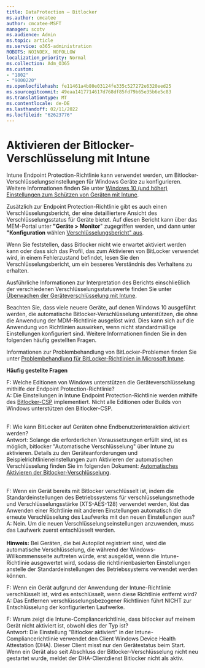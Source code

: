 ```yaml
---
title: DataProtection – Bitlocker
ms.author: cmcatee
author: cmcatee-MSFT
manager: scotv
ms.audience: Admin
ms.topic: article
ms.service: o365-administration
ROBOTS: NOINDEX, NOFOLLOW
localization_priority: Normal
ms.collection: Adm_O365
ms.custom:
- "1802"
- "9000220"
ms.openlocfilehash: fe11461a4b80e03124fe335c527272e6320eed25
ms.sourcegitcommit: 49eaa1417714617d768df85fd79b65e35b6e5c83
ms.translationtype: MT
ms.contentlocale: de-DE
ms.lasthandoff: 02/11/2022
ms.locfileid: "62623776"
---
```

# <a name="enabling-bitlocker-encryption-with-intune"></a>Aktivieren der Bitlocker-Verschlüsselung mit Intune

Intune Endpoint Protection-Richtlinie kann verwendet werden, um Bitlocker-Verschlüsselungseinstellungen für Windows Geräte zu konfigurieren. Weitere Informationen finden Sie unter [Windows 10 (und höher) Einstellungen zum Schützen von Geräten mit Intune](https://docs.microsoft.com/intune/endpoint-protection-windows-10#windows-encryption).

Zusätzlich zur Endpoint Protection-Richtlinie gibt es auch einen Verschlüsselungsbericht, der eine detailliertere Ansicht des Verschlüsselungsstatus für Geräte bietet. Auf diesen Bericht kann über das MEM-Portal unter **"Geräte > Monitor**" zugegriffen werden, und dann unter **"Konfiguration** wählen [Verschlüsselungsbericht" aus](https://endpoint.microsoft.com/#blade/Microsoft_Intune_DeviceSettings/DevicesMonitorMenu/encryptionReport).

Wenn Sie feststellen, dass Bitlocker nicht wie erwartet aktiviert werden kann oder dass sich das Profil, das zum Aktivieren von BitLocker verwendet wird, in einem Fehlerzustand befindet, lesen Sie den Verschlüsselungsbericht, um ein besseres Verständnis des Verhaltens zu erhalten.

Ausführliche Informationen zur Interpretation des Berichts einschließlich der verschiedenen Verschlüsselungsstatuswerte finden Sie unter [Überwachen der Geräteverschlüsselung mit Intune](https://docs.microsoft.com/mem/intune/protect/encryption-monitor).

Beachten Sie, dass viele neuere Geräte, auf denen Windows 10 ausgeführt werden, die automatische Bitlocker-Verschlüsselung unterstützen, die ohne die Anwendung der MDM-Richtlinie ausgelöst wird. Dies kann sich auf die Anwendung von Richtlinien auswirken, wenn nicht standardmäßige Einstellungen konfiguriert sind. Weitere Informationen finden Sie in den folgenden häufig gestellten Fragen.

Informationen zur Problembehandlung von BitLocker-Problemen finden Sie unter [Problembehandlung für BitLocker-Richtlinien in Microsoft Intune](https://docs.microsoft.com/intune/protect/troubleshoot-bitlocker-policies).
 
 
**Häufig gestellte Fragen**

F: Welche Editionen von Windows unterstützen die Geräteverschlüsselung mithilfe der Endpoint Protection-Richtlinie?<br>
A: Die Einstellungen in Intune Endpoint Protection-Richtlinie werden mithilfe des [Bitlocker-CSP](https://docs.microsoft.com/windows/client-management/mdm/bitlocker-csp) implementiert. Nicht alle Editionen oder Builds von Windows unterstützen den Bitlocker-CSP. <br><br>

F: Wie kann BitLocker auf Geräten ohne Endbenutzerinteraktion aktiviert werden?<br>
Antwort: Solange die erforderlichen Voraussetzungen erfüllt sind, ist es möglich, bitlocker "Automatische Verschlüsselung" über Intune zu aktivieren. Details zu den Geräteanforderungen und Beispielrichtlinieneinstellungen zum Aktivieren der automatischen Verschlüsselung finden Sie im folgenden Dokument: [Automatisches Aktivieren der Bitlocker-Verschlüsselung](https://docs.microsoft.com/mem/intune/protect/encrypt-devices#silently-enable-bitlocker-on-devices). <br><br>

F: Wenn ein Gerät bereits mit Bitlocker verschlüsselt ist, indem die Standardeinstellungen des Betriebssystems für verschlüsselungsmethode und Verschlüsselungsstärke (XTS-AES-128) verwendet werden, löst das Anwenden einer Richtlinie mit anderen Einstellungen automatisch die erneute Verschlüsselung des Laufwerks mit den neuen Einstellungen aus?<br>
A: Nein. Um die neuen Verschlüsselungseinstellungen anzuwenden, muss das Laufwerk zuerst entschlüsselt werden.<br><br>
**Hinweis:** Bei Geräten, die bei Autopilot registriert sind, wird die automatische Verschlüsselung, die während der Windows-Willkommensseite auftreten würde, erst ausgelöst, wenn die Intune-Richtlinie ausgewertet wird, sodass die richtlinienbasierten Einstellungen anstelle der Standardeinstellungen des Betriebssystems verwendet werden können.
 
F: Wenn ein Gerät aufgrund der Anwendung der Intune-Richtlinie verschlüsselt ist, wird es entschlüsselt, wenn diese Richtlinie entfernt wird?<br>
A: Das Entfernen verschlüsselungsbezogener Richtlinien führt NICHT zur Entschlüsselung der konfigurierten Laufwerke.
 
F: Warum zeigt die Intune-Compliancerichtlinie, dass bitlocker auf meinem Gerät nicht aktiviert ist, obwohl dies der Typ ist?<br>
Antwort: Die Einstellung "Bitlocker aktiviert" in der Intune-Compliancerichtlinie verwendet den Client Windows Device Health Attestation (DHA). Dieser Client misst nur den Gerätestatus beim Start. Wenn ein Gerät also seit Abschluss der Bitlocker-Verschlüsselung nicht neu gestartet wurde, meldet der DHA-Clientdienst Bitlocker nicht als aktiv.
 
 
